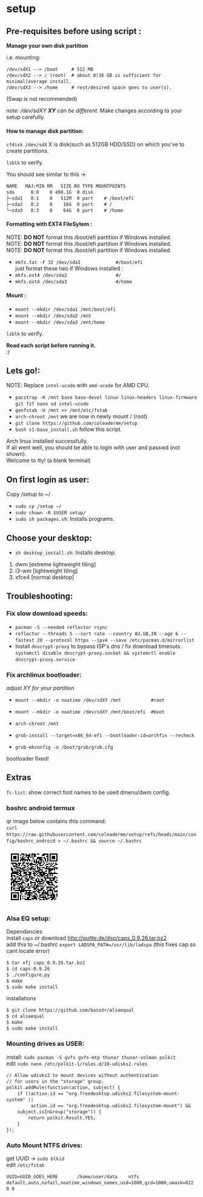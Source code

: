 # setup
## Pre-requisites before using script : 

**Manage your own disk partition**

i.e. mounting:

    /dev/sdX1 --> /boot     # 512 MB
    /dev/sdX2 --> / (root)  # about 8|16 GB is sufficient for minimal|average install.
    /dev/sdX3 --> /home     # rest/desired space goes to user(s).

(Swap is not recommended)       

*note: /dev/sdXY **XY** can be different.*
Make changes according to your setup carefully.

#### How to manage disk partition:

`cfdisk /dev/sdX` X is disk(such as 512GB HDD/SSD) on which you've to create partitions.

`lsblk` to verify.

You should see similar to this ->

    NAME   MAJ:MIN RM   SIZE RO TYPE MOUNTPOINTS
    sda      8:0    0 498.1G  0 disk
    ├─sda1   8:1    0   512M  0 part    # /boot/efi 
    ├─sda2   8:2    0    16G  0 part    # /
    └─sda3   8:3    0    64G  0 part    # /home

#### Formatting with EXT4 FileSytem :
NOTE: **DO NOT** format this /boot/efi partition if Windows installed.   
NOTE: **DO NOT** format this /boot/efi partition if Windows installed.   
NOTE: **DO NOT** format this /boot/efi partition if Windows installed.   
- `mkfs.fat -F 32 /dev/sda1             #/boot/efi`   
just format these two if Windows installed :  
- `mkfs.ext4 /dev/sda2                  #/`   
- `mkfs.ext4 /dev/sda3                  #/home`   

#### Mount :
- `mount --mkdir /dev/sda1 /mnt/boot/efi`   
- `mount --mkdir /dev/sda2 /mnt`   
- `mount --mkdir /dev/sda3 /mnt/home`   

`lsblk` to verify.  

**Read each script before running it.**  
  *:)*  

## Lets go!:  
NOTE: Replace `intel-ucode` with `amd-ucode` for AMD CPU.  

- `pacstrap -K /mnt base base-devel linux linux-headers linux-firmware git fzf nano sd intel-ucode`  
- `genfstab -U /mnt >> /mnt/etc/fstab`  
- `arch-chroot /mnt`  we are now in newly mount / (root)  
- `git clone https://github.com/coleaderme/setup`  
- `bash s1-base_install.sh` follow this script.  

Arch linux installed successfully.  
If all went well, you should be able to login with user and passwd (not shown).  
Welcome to tty! (a blank terminal)  

## On first login as user:  
Copy /setup to ~/  
- `sudo cp /setup ~/`  
- `sudo chown -R $USER setup/`  
- `sudo sh packages.sh`: Installs programs.  

## Choose your desktop:  
- `sh desktop_install.sh`: Installs desktop.  

1. dwm    [extreme lightweight tiling]  
2. i3-wm  [lightweight tiling]  
3. xfce4  [normal desktop]  


## Troubleshooting:  

### Fix slow download speeds:  
- `pacman -S --needed reflector rsync`  
- `reflector --threads 5 --sort rate --country AU,GB,IN --age 6 --fastest 20 --protocol https --ipv4 --save /etc/pacman.d/mirrorlist`  
- Install `dnscrypt-proxy` to bypass ISP's dns / fix download timeouts.
    `systemctl disable dnscrypt-proxy.socket && systemctl enable dnscrypt-proxy.service`  

### Fix archlinux bootloader:  
*adjust XY for your partition*  

- `mount --mkdir -o noatime /dev/sdXY /mnt           #root`  

- `mount --mkdir -o noatime /dev/sdXY /mnt/boot/efi  #boot`  

- `arch-chroot /mnt`  

- `grub-install --target=x86_64-efi --bootloader-id=archfix --recheck`  

- `grub-mkconfig -o /boot/grub/grub.cfg`  

bootloader fixed!  

## Extras

`fc-list`: show correct font names to be used dmenu/dwm config.  

### bashrc android termux   
qr image below contains this command:  
`curl https://raw.githubusercontent.com/coleaderme/setup/refs/heads/main/config/bashrc_android > ~/.bashrc && source ~/.bashrc`   

![bashrc android](misc/bashrc_android.png)  

### Alsa EQ setup:  
Dependancies   
install `caps` or download http://quitte.de/dsp/caps_0.9.26.tar.bz2  
add this to ~/.bashrc `export LADSPA_PATH=/usr/lib/ladspa` (this fixes cap.so cant locate error)  
```shell  
$ tar xfj caps_0.9.26.tar.bz2
$ cd caps-0.9.26
$ ./configure.py
$ make
$ sudo make install
```  
installations   
```shell
$ git clone https://github.com/bassdr/alsaequal
$ cd alsaequal
$ make
$ sudo make install
```

### Mounting drives as USER:  
install: `sudo pacman -S gvfs gvfs-mtp thunar thunar-volman polkit`  
edit `sudo nano /etc/polkit-1/rules.d/10-udisks2.rules`  
```
// Allow udisks2 to mount devices without authentication
// for users in the "storage" group.
polkit.addRule(function(action, subject) {
    if ((action.id == "org.freedesktop.udisks2.filesystem-mount-system" ||
         action.id == "org.freedesktop.udisks2.filesystem-mount") &&
    subject.isInGroup("storage")) {
        return polkit.Result.YES;
    }
});
```

### Auto Mount NTFS drives:  
get UUID -> `sudo blkid`  
edit `/etc/fstab`  
```
UUID=UUID_GOES_HERE       /home/user/data    ntfs     default,auto,nofail,noatime,windows_names,uid=1000,gid=1000,umask=022 0 0
```
